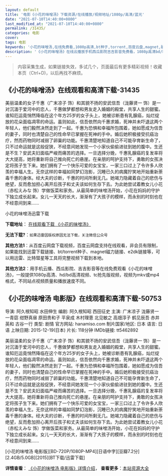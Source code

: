 ```yaml
---
layout: default
title: '电影《小花的味噌汤》下载资源/在线播放/视频地址/1080p/高清/蓝光'
date: "2021-07-10T14:40:00+0800"
last_modified_at: "2021-07-10T14:40:00+0800"
permalink: /31435/
categories: 电影
cover:
tags: 电影
keywords: '小花的味噌汤,在线免费看,1080p高清,bt种子,torrent,百度云盘,magnet,磁力链,迅雷下载资源'
description: '《小花的味噌汤》在线云播放手机西瓜影院吉吉影音免费看，1080p高清bd/hd未删减完整版和tc抢先枪版，mkv/mp4格式，附带bt/torrent种子、magnet/磁力链、百度云盘、网盘资源迅雷下载链接'
---
```


>内容采集生成，如果链接失效，多试几个，页面最后有更多精彩视频！收藏本页（Ctrl+D)，以后再找不麻烦。


## 《小花的味噌汤》在线观看和高清下载-31435

美丽温柔的女子千惠（广末凉子 饰）和其貌不扬的安武信吾（泷藤贤一 饰）是一对沉湎于爱河中的恋人，千惠做梦都想和男友走入婚姻的殿堂，共享人生的甜蜜。谁知厄运竟悄然降临在这个年方25岁的女子头上，她被诊断患有乳腺癌，灿烂绽放的花朵面临凋零的命运。虽则如此，信吾依然向千惠求婚，死神并未吓退这两个年轻人，他们毅然决然走到了一起。千惠为恐惧和幸福所包围着，她如愿成为信吾的妻子，同时也清楚自己的性命早已掌握在死神的手中。婚后她积极接受抗癌治疗，然而药物同时减弱了卵巢的功能。千惠清楚地知道自己不可能孕育新生命了，只不过命运就是这般促狭，不经意间她发现一个小家伙偷偷进驻到她的腹中。生还是不生？安武夫妇面临严峻而痛苦的选择。一旦选择分娩，千惠乳腺癌的复发率将大大提高，她将重新将自己推向死亡的悬崖。在亲朋的呵护支持下，勇敢的女孩决定将孩子生下来。她们拥有了一个快乐可爱的女宝宝，一家三口过上了令许多人欣羡的幸福人生。无奈这样的幸福如同梦幻泡影，沉睡已久的病魔狞笑地开始重新荼毒千惠的身体。经大夫的诊断，千惠的时间所剩无几。她竭力隐藏着自己的悲伤与绝望，反而愈加担心离开后孩子和丈夫该如何生存下去。为此她尝试着教女儿小花（赤松えみな 饰）学做饭菜和家务。从最简单的味噌汤开始，小花在妈妈的守护下独立成长起来。女儿一天天的长大，渐渐有了大孩子的模样，而永别的时刻也在不经意间到来……


小花的味噌汤迅雷下载

**下载地址**： [在线观看下载 《小花的味噌汤》](https://www.993dy.com//vod-detail-id-17323.html) 


**无法下载?**：`如果迅雷因版权原因无法下载，关注微信公众号 `

**其他方法1**：从百度云网盘下载视频，百度云网盘支持在线观看，非会员有限制，如果能找到迅雷下载链接、bt/torrent种子、magnet磁力链接、e2dk链接等，可以用迅雷、比特彗星等工具将完整视频下载到本地。

**其他方法2**：用手机云播、西瓜影院、吉吉影音等在线免费观看《小花的味噌汤》，一般提供1080p高清、hd/bd高清视频、tc抢先版视频，视频为mkv或mp4格式，不同站点视频质量和播放速度不同。


## 《小花的味噌汤 电影版》在线观看和高清下载-50753

导演: 阿久根知昭 水田伸生 编剧: 阿久根知昭 西田征史 主演: 广末凉子 泷藤贤一 一青窈 绀野真昼 原田贵和子 平泉成 木村理恵 北见敏之 高畑淳子 鹤见辰吾 赤井英和 古谷一行 类型: 剧情 官方网站: hanamiso.com 制片国家/地区: 日本 语言: 日语 上映日期: 2015-12-19(日本) 片长: 118分钟 IMDb链接: tt5462892

美丽温柔的女子千惠（广末凉子 饰）和其貌不扬的安武信吾（泷藤贤一 饰）是一对沉湎于爱河中的恋人，千惠做梦都想和男友走入婚姻的殿堂，共享人生的甜蜜。谁知厄运竟悄然降临在这个年方25岁的女子头上，她被诊断患有乳腺癌，灿烂绽放的花朵面临凋零的命运。虽则如此，信吾依然向千惠求婚，死神并未吓退这两个年轻人，他们毅然决然走到了一起。千惠为恐惧和幸福所包围着，她如愿成为信吾的妻子，同时也清楚自己的性命早已掌握在死神的手中。婚后她积极接受抗癌治疗，然而药物同时减弱了卵巢的功能。千惠清楚地知道自己不可能孕育新生命了，只不过命运就是这般促狭，不经意间她发现一个小家伙偷偷进驻到她的腹中。生还是不生？安武夫妇面临严峻而痛苦的选择。一旦选择分娩，千惠乳腺癌的复发率将大大提高，她将重新将自己推向死亡的悬崖。在亲朋的呵护支持下，勇敢的女孩决定将孩子生下来。她们拥有了一个快乐可爱的女宝宝，一家三口过上了令许多人欣羡的幸福人生。无奈这样的幸福如同梦幻泡影，沉睡已久的病魔狞笑地开始重新荼毒千惠的身体。经大夫的诊断，千惠的时间所剩无几。她竭力隐藏着自己的悲伤与绝望，反而愈加担心离开后孩子和丈夫该如何生存下去。为此她尝试着教女儿小花（赤松えみな 饰）学做饭菜和家务。从最简单的味噌汤开始，小花在妈妈的守护下独立成长起来。女儿一天天的长大，渐渐有了大孩子的模样，而永别的时刻也在不经意间到来……


[小花的味噌汤 电影版][BD-720P/1080P-MP4][日语中字][豆瓣7.2分][2.4GB/5.0GB][2015][BT下载/迅雷下载]

**详情查看**： [《小花的味噌汤 电影版》详情介绍](/movie/50753/)， **查看更多**：[本站资源大全](/movie/t/all/)

